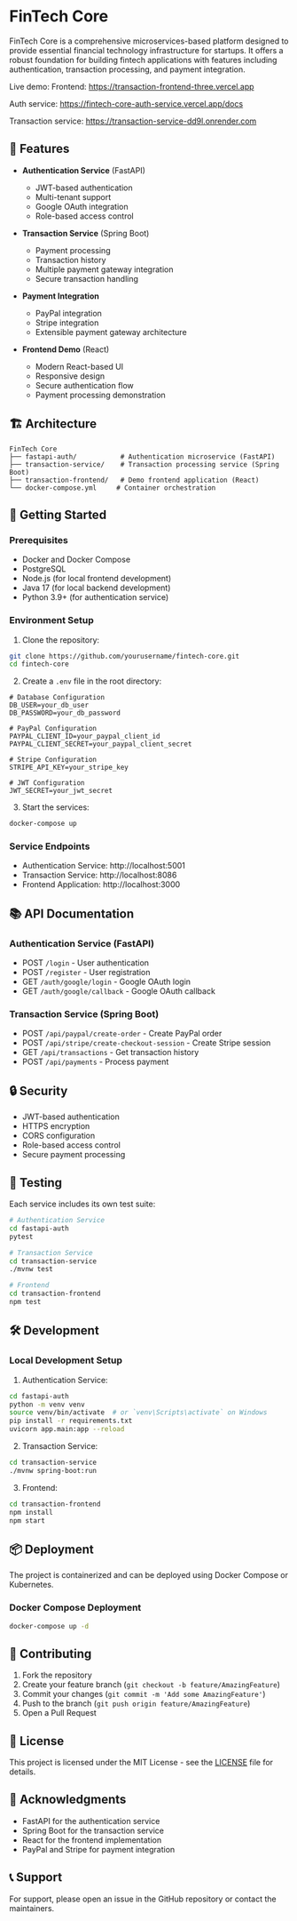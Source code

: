 # FinTech Core

FinTech Core is a comprehensive microservices-based platform designed to provide essential financial technology infrastructure for startups. It offers a robust foundation for building fintech applications with features including authentication, transaction processing, and payment integration.

Live demo:
Frontend: https://transaction-frontend-three.vercel.app

Auth service: https://fintech-core-auth-service.vercel.app/docs

Transaction service: https://transaction-service-dd9l.onrender.com

## 🌟 Features

- **Authentication Service** (FastAPI)
  - JWT-based authentication
  - Multi-tenant support
  - Google OAuth integration
  - Role-based access control

- **Transaction Service** (Spring Boot)
  - Payment processing
  - Transaction history
  - Multiple payment gateway integration
  - Secure transaction handling

- **Payment Integration**
  - PayPal integration
  - Stripe integration
  - Extensible payment gateway architecture

- **Frontend Demo** (React)
  - Modern React-based UI
  - Responsive design
  - Secure authentication flow
  - Payment processing demonstration

## 🏗 Architecture

```
FinTech Core
├── fastapi-auth/           # Authentication microservice (FastAPI)
├── transaction-service/    # Transaction processing service (Spring Boot)
├── transaction-frontend/   # Demo frontend application (React)
└── docker-compose.yml     # Container orchestration
```

## 🚀 Getting Started

### Prerequisites

- Docker and Docker Compose
- PostgreSQL
- Node.js (for local frontend development)
- Java 17 (for local backend development)
- Python 3.9+ (for authentication service)

### Environment Setup

1. Clone the repository:
```bash
git clone https://github.com/yourusername/fintech-core.git
cd fintech-core
```

2. Create a `.env` file in the root directory:
```env
# Database Configuration
DB_USER=your_db_user
DB_PASSWORD=your_db_password

# PayPal Configuration
PAYPAL_CLIENT_ID=your_paypal_client_id
PAYPAL_CLIENT_SECRET=your_paypal_client_secret

# Stripe Configuration
STRIPE_API_KEY=your_stripe_key

# JWT Configuration
JWT_SECRET=your_jwt_secret
```

3. Start the services:
```bash
docker-compose up
```

### Service Endpoints

- Authentication Service: http://localhost:5001
- Transaction Service: http://localhost:8086
- Frontend Application: http://localhost:3000

## 📚 API Documentation

### Authentication Service (FastAPI)
- POST `/login` - User authentication
- POST `/register` - User registration
- GET `/auth/google/login` - Google OAuth login
- GET `/auth/google/callback` - Google OAuth callback

### Transaction Service (Spring Boot)
- POST `/api/paypal/create-order` - Create PayPal order
- POST `/api/stripe/create-checkout-session` - Create Stripe session
- GET `/api/transactions` - Get transaction history
- POST `/api/payments` - Process payment

## 🔒 Security

- JWT-based authentication
- HTTPS encryption
- CORS configuration
- Role-based access control
- Secure payment processing

## 🧪 Testing

Each service includes its own test suite:

```bash
# Authentication Service
cd fastapi-auth
pytest

# Transaction Service
cd transaction-service
./mvnw test

# Frontend
cd transaction-frontend
npm test
```

## 🛠 Development

### Local Development Setup

1. Authentication Service:
```bash
cd fastapi-auth
python -m venv venv
source venv/bin/activate  # or `venv\Scripts\activate` on Windows
pip install -r requirements.txt
uvicorn app.main:app --reload
```

2. Transaction Service:
```bash
cd transaction-service
./mvnw spring-boot:run
```

3. Frontend:
```bash
cd transaction-frontend
npm install
npm start
```

## 📦 Deployment

The project is containerized and can be deployed using Docker Compose or Kubernetes.

### Docker Compose Deployment
```bash
docker-compose up -d
```

## 🤝 Contributing

1. Fork the repository
2. Create your feature branch (`git checkout -b feature/AmazingFeature`)
3. Commit your changes (`git commit -m 'Add some AmazingFeature'`)
4. Push to the branch (`git push origin feature/AmazingFeature`)
5. Open a Pull Request

## 📄 License

This project is licensed under the MIT License - see the [LICENSE](LICENSE) file for details.

## 🙏 Acknowledgments

- FastAPI for the authentication service
- Spring Boot for the transaction service
- React for the frontend implementation
- PayPal and Stripe for payment integration

## 📞 Support

For support, please open an issue in the GitHub repository or contact the maintainers.

